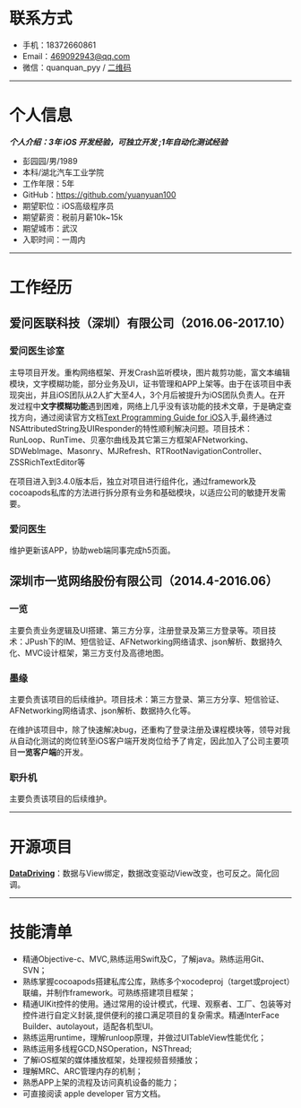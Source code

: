 # 联系方式

- 手机：18372660861
- Email：469092943@qq.com
- 微信：quanquan_pyy / [二维码](https://github.com/yuanyuan100/resume/blob/master/weChatQRCode.png)

------

# 个人信息

***个人介绍：3年 iOS 开发经验，可独立开发 ;1年自动化测试经验***

- 彭园园/男/1989
- 本科/湖北汽车工业学院
- 工作年限：5年
- GitHub：https://github.com/yuanyuan100
- 期望职位：iOS高级程序员
- 期望薪资：税前月薪10k~15k
- 期望城市：武汉
- 入职时间：一周内

------

# 工作经历

## 爱问医联科技（深圳）有限公司（2016.06-2017.10）

### 爱问医生诊室

主导项目开发。重构网络框架、开发Crash监听模块，图片裁剪功能，富文本编辑模块，文字模糊功能，部分业务及UI，证书管理和APP上架等。由于在该项目中表现突出，并且iOS团队从2人扩大至4人，3个月后被提升为iOS团队负责人。在开发过程中**文字模糊功能**遇到困难，网络上几乎没有该功能的技术文章，于是确定查找方向，通过阅读官方文档[Text Programming Guide for iOS](https://developer.apple.com/library/content/documentation/StringsTextFonts/Conceptual/TextAndWebiPhoneOS/)入手,最终通过NSAttributedString及UIResponder的特性顺利解决问题。项目技术：RunLoop、RunTime、贝塞尔曲线及其它第三方框架AFNetworking、SDWebImage、Masonry、MJRefresh、RTRootNavigationController、ZSSRichTextEditor等

在项目进入到3.4.0版本后，独立对项目进行组件化，通过framework及cocoapods私库的方法进行拆分原有业务和基础模块，以适应公司的敏捷开发需要。

### 爱问医生

维护更新该APP，协助web端同事完成h5页面。

## 深圳市一览网络股份有限公司（2014.4-2016.06）

### 一览

主要负责业务逻辑及UI搭建、第三方分享，注册登录及第三方登录等。项目技术：JPush下的IM、短信验证、AFNetworking网络请求、json解析、数据持久化、MVC设计框架，第三方支付及高德地图。

### 墨缘

主要负责该项目的后续维护。项目技术：第三方登录、第三方分享、短信验证、AFNetworking网络请求、json解析、数据持久化等。

在维护该项目中，除了快速解决bug，还重构了登录注册及课程模块等，领导对我从自动化测试的岗位转至iOS客户端开发岗位给予了肯定，因此加入了公司主要项目**一览客户端**的开发。

### 职升机

主要负责该项目的后续维护。

------

# 开源项目

**[DataDriving](https://github.com/yuanyuan100/DataDriving)**：数据与View绑定，数据改变驱动View改变，也可反之。简化回调。

------

# 技能清单

- 精通Objective-c、MVC,熟练运用Swift及C，了解java。熟练运用Git、SVN；
- 熟练掌握cocoapods搭建私库公库，熟练多个xocodeproj（target或project）联编，并制作framework。可熟练搭建项目框架；
- 精通UIKit控件的使用。通过常用的设计模式，代理、观察者、工厂、包装等对控件进行自定义封装,提供便利的接口满足项目的复杂需求。精通InterFace Builder、autolayout，适配各机型UI。
- 熟练运用runtime，理解runloop原理，并做过UITableView性能优化；
- 熟练运用多线程GCD,NSOperation，NSThread;
- 了解iOS框架的媒体播放框架，处理视频音频播放；
- 理解MRC、ARC管理内存的机制；
- 熟悉APP上架的流程及访问真机设备的能力；
- 可直接阅读 apple developer 官方文档。

